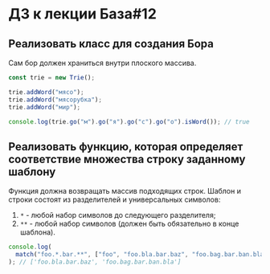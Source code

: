 # ДЗ к лекции База#12

## Реализовать класс для создания Бора

Сам бор должен храниться внутри плоского массива.

```js
const trie = new Trie();

trie.addWord("мясо");
trie.addWord("мясорубка");
trie.addWord("мир");

console.log(trie.go("м").go("я").go("с").go("о").isWord()); // true
```

## Реализовать функцию, которая определяет соответствие множества строку заданному шаблону

Функция должна возвращать массив подходящих строк. Шаблон и строки состоят из разделителей и универсальных символов:

1. `*` - любой набор символов до следующего разделителя;
2. `**` - любой набор символов (должен быть обязательно в конце шаблона).

```js
console.log(
  match("foo.*.bar.**", ["foo", "foo.bla.bar.baz", "foo.bag.bar.ban.bla"])
); // ['foo.bla.bar.baz', 'foo.bag.bar.ban.bla']
```
